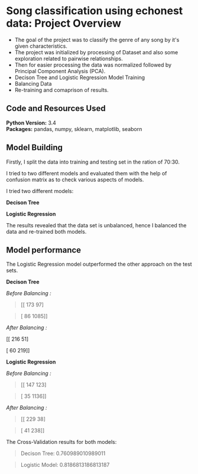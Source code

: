 # Song classification using echonest data: Project Overview
* The goal of the project was to classify the genre of any song by it's given characteristics.
* The project was initialized by processing of Dataset and also some exploration related to
pairwise relationships.
* Then for easier processing the data was normalized followed by Principal Component
Analysis (PCA).
* Decison Tree and Logistic Regression Model Training
* Balancing Data
* Re-training and comaprison of results.

## Code and Resources Used 
**Python Version:** 3.4  
**Packages:** pandas, numpy, sklearn, matplotlib, seaborn

## Model Building 

Firstly, I split the data into training and testing set in the ration of 70:30. 

I tried to two different models and evaluated them with the help of confusion matrix as to check various aspects of models. 

I tried two different models:

**Decison Tree**

**Logistic Regression**

The results revealed that the data set is unbalanced, hence I balanced the data and re-trained both models.

## Model performance
The Logistic Regression model outperformed the other approach on the test sets. 

**Decison Tree** 

*Before Balancing :*

>[[ 173   97]

>[  86 1085]]

*After Balancing :* 

[[ 216   51]

[  60 219]]     
                    
**Logistic Regression** 

*Before Balancing :* 

>[[ 147  123]

>[  35 1136]]

*After Balancing :* 

>[[ 229  38]

>[  41 238]]                         

The Cross-Validation results for both models:

>Decison Tree: 0.760989010989011

>Logistic Model: 0.8186813186813187
